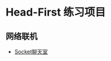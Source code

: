# Head-First 练习项目
## 网络联机
* [Socket聊天室](https://github.com/hello-cyb/Head-First/tree/master/15/chat) 
